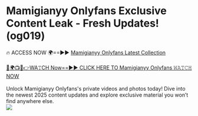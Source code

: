 # Mamigianyy Onlyfans Exclusive Content Leak - Fresh Updates! (og019)

🔥 ACCESS NOW 🌍==►► <a href="https://tinyurl.com/kvy9nzfs" rel="nofollow">Mamigianyy Onlyfans Latest Collection</a>
<br><br>
[🔴🌍📺📱👉WA𝚃CH Now==►► CLICK HERE TO Mamigianyy Onlyfans 𝚆𝙰𝚃𝙲𝙷 NOW](https://tinyurl.com/kvy9nzfs)
<br><br>
Unlock Mamigianyy Onlyfans's private videos and photos today! Dive into the newest 2025 content updates and explore exclusive material you won’t find anywhere else.
<br>
<a href="https://tinyurl.com/kvy9nzfs" rel="nofollow" data-target="animated-image.originalLink"><img src="https://camo.githubusercontent.com/8a4f000d20f83aca3bf7ec5f350d767afa0574a8a352519fd8cfa583a6f93a33/68747470733a2f2f692e696d6775722e636f6d2f644a486b345a712e676966" data-canonical-src="https://i.imgur.com/dJHk4Zq.gif" style="max-width: 100%; display: inline-block;" data-target="animated-image.originalImage"></a>
<br>
